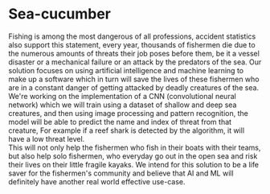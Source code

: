 # Sea-cucumber
Fishing is among the most dangerous of all professions, accident statistics also support this statement, every year, thousands of fishermen die due to the numerous amounts of threats their job poses before them, be it a vessel disaster or a mechanical failure or an attack by the predators of the sea.  Our solution focuses on using artificial intelligence and machine learning to make up a software which in turn will save the lives of these fishermen who are in a constant danger of getting attacked by deadly creatures of the sea.
We're working on the implementation of a CNN (convolutional neural network) which we will train using a dataset of shallow and deep sea creatures, and then using image processing and pattern recognition, the model will be able to predict the name and index of threat from that creature, For example if a reef shark is detected by the algorithm, it will have a low threat level.  
This will not only help the fishermen who fish in their boats with their teams, but also help solo fishermen, who everyday go out in the open sea and risk their lives on their little fragile kayaks. We intend for this solution to be a life saver for the fishermen's community and believe that AI and ML will definitely have another real world effective use-case. 
